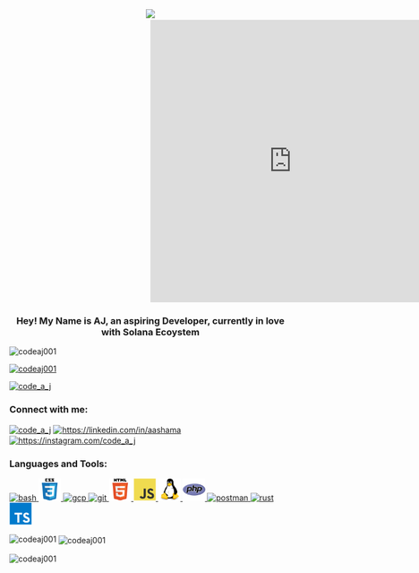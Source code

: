 <div id="header" align="center">
  <img src="https://media.giphy.com/media/M9gbBd9nbDrOTu1Mqx/giphy.gif" width="100"/>
</div>

<div style="width:100%;height:0;padding-bottom:100%;position:relative;" align="center"><iframe src="https://giphy.com/embed/gjrYDwbjnK8x36xZIO" width="100%" height="100%" style="position:absolute" frameBorder="0" class="giphy-embed" allowFullScreen></iframe></div>

<h3 align="center">Hey! My Name is AJ, an aspiring Developer, currently in love with Solana Ecoystem</h3>

<p align="left"> <img src="https://komarev.com/ghpvc/?username=codeaj001&label=Profile%20views&color=0e75b6&style=flat" alt="codeaj001" /> </p>

<p align="left"> <a href="https://github.com/ryo-ma/github-profile-trophy"><img src="https://github-profile-trophy.vercel.app/?username=codeaj001" alt="codeaj001" /></a> </p>

<p align="left"> <a href="https://twitter.com/code_a_j" target="blank"><img src="https://img.shields.io/twitter/follow/code_a_j?logo=twitter&style=for-the-badge" alt="code_a_j" /></a> </p>

<h3 align="left">Connect with me:</h3>
<p align="left">
<a href="https://twitter.com/code_a_j" target="blank"><img align="center" src="https://raw.githubusercontent.com/rahuldkjain/github-profile-readme-generator/master/src/images/icons/Social/twitter.svg" alt="code_a_j" height="30" width="40" /></a>
<a href="https://linkedin.com/in/https://linkedin.com/in/aashama" target="blank"><img align="center" src="https://raw.githubusercontent.com/rahuldkjain/github-profile-readme-generator/master/src/images/icons/Social/linked-in-alt.svg" alt="https://linkedin.com/in/aashama" height="30" width="40" /></a>
<a href="https://instagram.com/https://instagram.com/code_a_j" target="blank"><img align="center" src="https://raw.githubusercontent.com/rahuldkjain/github-profile-readme-generator/master/src/images/icons/Social/instagram.svg" alt="https://instagram.com/code_a_j" height="30" width="40" /></a>
</p>

<h3 align="left">Languages and Tools:</h3>
<p align="left"> <a href="https://www.gnu.org/software/bash/" target="_blank" rel="noreferrer"> <img src="https://www.vectorlogo.zone/logos/gnu_bash/gnu_bash-icon.svg" alt="bash" width="40" height="40"/> </a> <a href="https://www.w3schools.com/css/" target="_blank" rel="noreferrer"> <img src="https://raw.githubusercontent.com/devicons/devicon/master/icons/css3/css3-original-wordmark.svg" alt="css3" width="40" height="40"/> </a> <a href="https://cloud.google.com" target="_blank" rel="noreferrer"> <img src="https://www.vectorlogo.zone/logos/google_cloud/google_cloud-icon.svg" alt="gcp" width="40" height="40"/> </a> <a href="https://git-scm.com/" target="_blank" rel="noreferrer"> <img src="https://www.vectorlogo.zone/logos/git-scm/git-scm-icon.svg" alt="git" width="40" height="40"/> </a> <a href="https://www.w3.org/html/" target="_blank" rel="noreferrer"> <img src="https://raw.githubusercontent.com/devicons/devicon/master/icons/html5/html5-original-wordmark.svg" alt="html5" width="40" height="40"/> </a> <a href="https://developer.mozilla.org/en-US/docs/Web/JavaScript" target="_blank" rel="noreferrer"> <img src="https://raw.githubusercontent.com/devicons/devicon/master/icons/javascript/javascript-original.svg" alt="javascript" width="40" height="40"/> </a> <a href="https://www.linux.org/" target="_blank" rel="noreferrer"> <img src="https://raw.githubusercontent.com/devicons/devicon/master/icons/linux/linux-original.svg" alt="linux" width="40" height="40"/> </a>  <a href="https://www.php.net" target="_blank" rel="noreferrer"> <img src="https://raw.githubusercontent.com/devicons/devicon/master/icons/php/php-original.svg" alt="php" width="40" height="40"/> </a>  <a href="https://postman.com" target="_blank" rel="noreferrer"> <img src="https://www.vectorlogo.zone/logos/getpostman/getpostman-icon.svg" alt="postman" width="40" height="40"/> </a> <a href="https://www.rust-lang.org/" target="_blank" rel="noreferrer"> <img src="https://github.com/rust-lang/rust-artwork/blob/master/logo/rust-logo-256x256.png" alt="rust" width="40" height="40"/> </a>  <a href="https://www.typescriptlang.org/" target="_blank" rel="noreferrer"> <img src="https://raw.githubusercontent.com/devicons/devicon/master/icons/typescript/typescript-original.svg" alt="typescript" width="40" height="40"/> </a> </p>

<p><img align="left" src="https://github-readme-stats.vercel.app/api/top-langs?username=codeaj001&show_icons=true&locale=en&layout=compact" alt="codeaj001" /></p>

<p>&nbsp;<img align="center" src="https://github-readme-stats.vercel.app/api?username=codeaj001&show_icons=true&locale=en" alt="codeaj001" /></p>

<p><img align="center" src="https://github-readme-streak-stats.herokuapp.com/?user=codeaj001&" alt="codeaj001" /></p>

